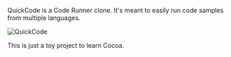 QuickCode is a Code Runner clone.  It's meant to easily run code samples from multiple languages.

![QuickCode](https://dl.dropboxusercontent.com/u/28665584/Image%202014-09-26%20at%2010.55.09%20AM.png)

This is just a toy project to learn Cocoa.

